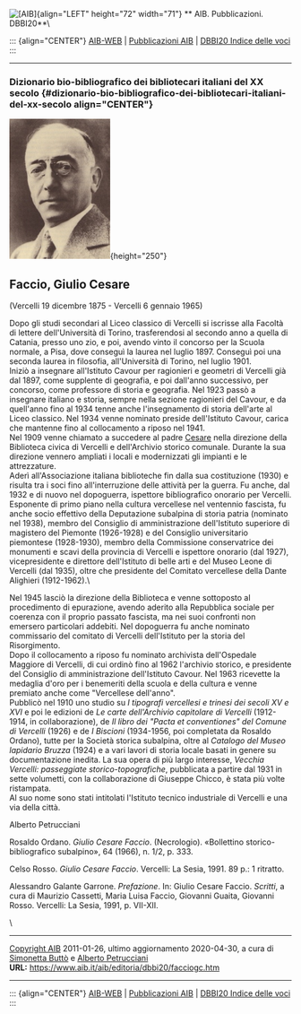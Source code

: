 ![\[AIB\]](/aib/wi/aibv72.gif){align="LEFT" height="72" width="71"}
** AIB. Pubblicazioni. DBBI20**\

::: {align="CENTER"}
[AIB-WEB](/) \| [Pubblicazioni AIB](/pubblicazioni/) \| [DBBI20 Indice
delle voci](dbbi20.htm)
:::

------------------------------------------------------------------------

### Dizionario bio-bibliografico dei bibliotecari italiani del XX secolo {#dizionario-bio-bibliografico-dei-bibliotecari-italiani-del-xx-secolo align="CENTER"}

![\[Ritratto\]](facciogc.jpg){height="250"}

## Faccio, Giulio Cesare

(Vercelli 19 dicembre 1875 - Vercelli 6 gennaio 1965)

Dopo gli studi secondari al Liceo classico di Vercelli si iscrisse alla
Facoltà di lettere dell\'Università di Torino, trasferendosi al secondo
anno a quella di Catania, presso uno zio, e poi, avendo vinto il
concorso per la Scuola normale, a Pisa, dove conseguì la laurea nel
luglio 1897. Conseguì poi una seconda laurea in filosofia,
all\'Università di Torino, nel luglio 1901.\
Iniziò a insegnare all\'Istituto Cavour per ragionieri e geometri di
Vercelli già dal 1897, come supplente di geografia, e poi dall\'anno
successivo, per concorso, come professore di storia e geografia. Nel
1923 passò a insegnare italiano e storia, sempre nella sezione
ragionieri del Cavour, e da quell\'anno fino al 1934 tenne anche
l\'insegnamento di storia dell\'arte al Liceo classico. Nel 1934 venne
nominato preside dell\'Istituto Cavour, carica che mantenne fino al
collocamento a riposo nel 1941.\
Nel 1909 venne chiamato a succedere al padre [Cesare](faccioc.htm) nella
direzione della Biblioteca civica di Vercelli e dell\'Archivio storico
comunale. Durante la sua direzione vennero ampliati i locali e
modernizzati gli impianti e le attrezzature.\
Aderì all\'Associazione italiana biblioteche fin dalla sua costituzione
(1930) e risulta tra i soci fino all\'interruzione delle attività per la
guerra. Fu anche, dal 1932 e di nuovo nel dopoguerra, ispettore
bibliografico onorario per Vercelli.\
Esponente di primo piano nella cultura vercellese nel ventennio
fascista, fu anche socio effettivo della Deputazione subalpina di storia
patria (nominato nel 1938), membro del Consiglio di amministrazione
dell\'Istituto superiore di magistero del Piemonte (1926-1928) e del
Consiglio universitario piemontese (1928-1930), membro della Commissione
conservatrice dei monumenti e scavi della provincia di Vercelli e
ispettore onorario (dal 1927), vicepresidente e direttore dell\'Istituto
di belle arti e del Museo Leone di Vercelli (dal 1935), oltre che
presidente del Comitato vercellese della Dante Alighieri (1912-1962).\

Nel 1945 lasciò la direzione della Biblioteca e venne sottoposto al
procedimento di epurazione, avendo aderito alla Repubblica sociale per
coerenza con il proprio passato fascista, ma nei suoi confronti non
emersero particolari addebiti. Nel dopoguerra fu anche nominato
commissario del comitato di Vercelli dell\'Istituto per la storia del
Risorgimento.\
Dopo il collocamento a riposo fu nominato archivista dell\'Ospedale
Maggiore di Vercelli, di cui ordinò fino al 1962 l\'archivio storico, e
presidente del Consiglio di amministrazione dell\'Istituto Cavour. Nel
1963 ricevette la medaglia d\'oro per i benemeriti della scuola e della
cultura e venne premiato anche come \"Vercellese dell\'anno\".\
Pubblicò nel 1910 uno studio su *I tipografi vercellesi e trinesi dei
secoli XV e XVI* e poi le edizioni de *Le carte dell\'Archivio
capitolare di Vercelli* (1912-1914, in collaborazione), de *Il libro dei
\"Pacta et conventiones\" del Comune di Vercelli* (1926) e de *I
Biscioni* (1934-1956, poi completata da Rosaldo Ordano), tutte per la
Società storica subalpina, oltre al *Catalogo del Museo lapidario
Bruzza* (1924) e a vari lavori di storia locale basati in genere su
documentazione inedita. La sua opera di più largo interesse, *Vecchia
Vercelli: passeggiate storico-topografiche*, pubblicata a partire dal
1931 in sette volumetti, con la collaborazione di Giuseppe Chicco, è
stata più volte ristampata.\
Al suo nome sono stati intitolati l\'Istituto tecnico industriale di
Vercelli e una via della città.

Alberto Petrucciani

Rosaldo Ordano. *Giulio Cesare Faccio*. (Necrologio). «Bollettino
storico-bibliografico subalpino», 64 (1966), n. 1/2, p. 333.

Celso Rosso. *Giulio Cesare Faccio*. Vercelli: La Sesia, 1991. 89 p.: 1
ritratto.

Alessandro Galante Garrone. *Prefazione*. In: Giulio Cesare Faccio.
*Scritti*, a cura di Maurizio Cassetti, Maria Luisa Faccio, Giovanni
Guaita, Giovanni Rosso. Vercelli: La Sesia, 1991, p. VII-XII.

\

------------------------------------------------------------------------

[Copyright AIB](/su-questo-sito/dichiarazione-di-copyright-aib-web/)
2011-01-26, ultimo aggiornamento 2020-04-30, a cura di [Simonetta
Buttò](/aib/redazione3.htm) e [Alberto
Petrucciani](/su-questo-sito/redazione-aib-web/)\
**URL:** https://www.aib.it/aib/editoria/dbbi20/facciogc.htm

------------------------------------------------------------------------

::: {align="CENTER"}
[AIB-WEB](/) \| [Pubblicazioni AIB](/pubblicazioni/) \| [DBBI20 Indice
delle voci](dbbi20.htm)
:::
